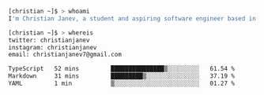 ```bash
[christian ~]$ > whoami
I'm Christian Janev, a student and aspiring software engineer based in Chicago, IL
```
```bash
[christian ~]$ > whereis
twitter: christianjanev
instagram: christianjanev
email: christianjanev7@gmail.com
```
<!--START_SECTION:waka-->

```txt
TypeScript   52 mins         ███████████████▒░░░░░░░░░   61.54 %
Markdown     31 mins         █████████▒░░░░░░░░░░░░░░░   37.19 %
YAML         1 min           ▒░░░░░░░░░░░░░░░░░░░░░░░░   01.27 %
```

<!--END_SECTION:waka-->
